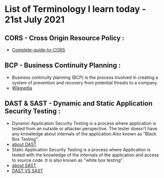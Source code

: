# List of Terminology I learn today - 21st July 2021

## CORS  - Cross Origin Resource Policy :
*  [Complete-guide-to-CORS](https://reflectoring.io/complete-guide-to-cors/)

## BCP - Business Continuity Planning :
* Business continuity planning (BCP) is the process involved in creating a system of prevention and recovery from potential threats to a company.
* [Wikipedia](https://en.wikipedia.org/wiki/Business_continuity_planning)

## DAST & SAST - Dynamic and Static Application Security Testing :
* Dynamic Application Security Testing is a process where application is tested from an outside or attacker perspective. The tester doesn't have any knowledge about internals of the application.Also known as "Black Box Testing".
* [about DAST](https://portswigger.net/burp/application-security-testing/dast)
* Static Application Security Testing is a process where Application is tested with the knowledge of the internals of the application and access to source code .It is also known as "white box testing". 
* [about SAST](https://en.wikipedia.org/wiki/Static_application_security_testing)
* [DAST VS SAST](https://www.synopsys.com/blogs/software-security/sast-vs-dast-difference/)
